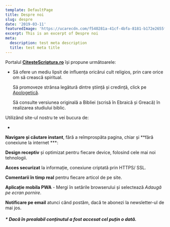 ```yaml
---
template: DefaultPage
title: Despre noi
slug: despre
date: '2019-03-11'
featuredImage: 'https://ucarecdn.com/f540281a-41cf-4bfa-8181-b172e2655fba/-/crop/1632x1777/0,672/-/preview/'
excerpt: This is an excerpt of Despre noi
meta:
  description: test meta description
  title: test meta title
---
```

<!-- slug: raspunsuri-rapide  
it always must be without '' or // -->

Portalul **[CiteșteScriptura.ro](/)** își propune următoarele:

* 
  Să ofere un mediu lipsit de influența oricărui cult religios, prin care orice om să crească spiritual. 

  Să promoveze strânsa legătură dintre știință și credință, click pe [Apologetică](/apologetica/).   

  Să consulte versiunea originală a Bibliei (scrisă în Ebraică și Greacă) în realizarea studiului biblic.  

Utilizând site-ul nostru te vei bucura de:

* 
 **Navigare și căutare instant**, fără a reîmprospăta pagina, chiar și **fără conexiune la internet ***: 

 **Design receptiv** și optimizat pentru fiecare device, folosind cele mai noi tehnologii.  

 **Acces securizat** la informație, conexiune criptată prin HTTPS/ SSL.    

 **Comentarii în timp real** pentru fiecare articol de pe site. 

 **Aplicație mobila PWA** - Mergi în setările browserului și selectează *Adaugă pe ecran pornire*.  

 **Notificare pe email** atunci când postăm, dacă te abonezi la newsletter-ul de mai jos.


##### * **Dacă în prealabil conținutul a fost accesat cel puțin o dată.**  
